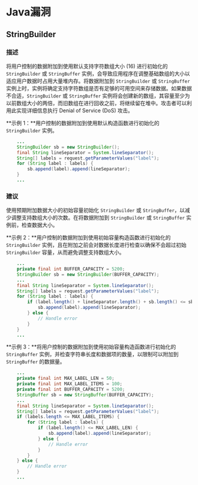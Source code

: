 # Java漏洞

## StringBuilder

### 描述

将用户控制的数据附加到使用默认支持字符数组大小 (16) 进行初始化的 `StringBuilder` 或 `StringBuffer` 实例，会导致应用程序在调整基础数组的大小以适应用户数据时占用大量堆内存。将数据附加到 `StringBuilder` 或 `StringBuffer` 实例上时，实例将确定支持字符数组是否有足够的可用空间来存储数据。如果数据不合适，`StringBuilder` 或 `StringBuffer` 实例将会创建新的数组，其容量至少为以前数组大小的两倍，而旧数组在进行回收之前，将继续留在堆中。攻击者可以利用此实现详细信息执行 Denial of Service (DoS) 攻击。

**示例 1：**用户控制的数据附加到使用默认构造函数进行初始化的 `StringBuilder` 实例。

```java
    ...
    StringBuilder sb = new StringBuilder();
    final String lineSeparator = System.lineSeparator();
    String[] labels = request.getParameterValues("label");
    for (String label : labels) {
        sb.append(label).append(lineSeparator);
    }
    ...
```

### 建议

使用预期附加数据大小的初始容量初始化 `StringBuilder` 或 `StringBuffer`，以减少调整支持数组大小的次数。在将数据附加到 `StringBuilder` 或 `StringBuffer` 实例前，检查数据大小。

**示例 2：**用户控制的数据附加到使用初始容量构造函数进行初始化的 `StringBuilder` 实例，且在附加之前会对数据长度进行检查以确保不会超过初始 `StringBuilder` 容量，从而避免调整支持数组大小。

```java
    ...
    private final int BUFFER_CAPACITY = 5200;
    StringBuilder sb = new StringBuilder(BUFFER_CAPACITY);
    ...
    final String lineSeparator = System.lineSeparator();
    String[] labels = request.getParameterValues("label");
    for (String label : labels) {
        if (label.length() + lineSeparator.length() + sb.length() <= sb.capacity()) {
            sb.append(label).append(lineSeparator);
        } else {
            // Handle error
        }
    }
    ...
```

**示例 3：**将用户控制的数据附加到使用初始容量构造函数进行初始化的 `StringBuffer` 实例，并检查字符串长度和数据项的数量，以限制可以附加到 `StringBuffer` 的数据量。

```java
    ...
    private final int MAX_LABEL_LEN = 50;
    private final int MAX_LABEL_ITEMS = 100;
    private final int BUFFER_CAPACITY = 5200;
    StringBuffer sb = new StringBuffer(BUFFER_CAPACITY);
    ...
    final String lineSeparator = System.lineSeparator();
    String[] labels = request.getParameterValues("label");
    if (labels.length <= MAX_LABEL_ITEMS) {
        for (String label : labels) {
            if (label.length() <= MAX_LABEL_LEN) {
                sb.append(label).append(lineSeparator);
            } else {
                // Handle error
            }
        }
    } else {
        // Handle error
    }
    ...
```
